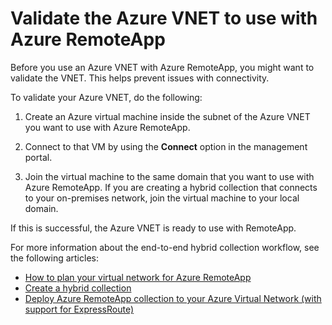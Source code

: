 
<properties
    pageTitle="Validate the Azure VNET to use with Azure RemoteApp | Windows Azure"
    description="Learn how to make sure your Azure VNET is ready to use with Azure RemoteApp"
    services="remoteapp"
    documentationCenter=""
    authors="lizap"
    manager="mbaldwin" />

<tags
	ms.service="remoteapp"
	ms.date="09/29/2015"
	wacn.date=""/>



# Validate the Azure VNET to use with Azure RemoteApp

Before you use an Azure VNET with Azure RemoteApp, you might want to validate the VNET. This helps prevent issues with connectivity.

To validate your Azure VNET, do the following:

1. Create an Azure virtual machine inside the subnet of the Azure VNET you want to use with Azure RemoteApp.

2. Connect to that VM by using the **Connect** option in the management portal.
3. Join the virtual machine to the same domain that you want to use with Azure RemoteApp. If you are creating a hybrid collection that connects to your on-premises network, join the virtual machine to your local domain.

If this is successful, the Azure VNET is ready to use with RemoteApp.

For more information about the end-to-end hybrid collection workflow, see the following articles:

- [How to plan your virtual network for Azure RemoteApp](/documentation/articles/remoteapp-planvpn)
- [Create a hybrid collection](/documentation/articles/remoteapp-create-hybrid-deployment)
- [Deploy Azure RemoteApp collection to your Azure Virtual Network (with support for ExpressRoute)](http://blogs.msdn.com/b/rds/archive/2015/04/23/deploy-azure-remoteapp-collection-to-your-azure-virtual-network-with-support-for-expressroute.aspx)
 